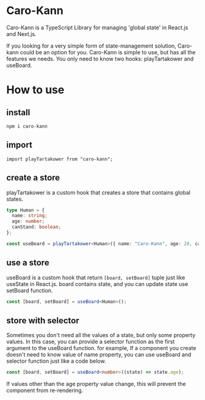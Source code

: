 # Caro-Kann

Caro-Kann is a TypeScript Library for managing 'global state' in React.js and Next.js.

If you looking for a very simple form of state-management solution, Caro-kann could be an option for you. Caro-Kann is simple to use, but has all the features we needs. You only need to know two hooks: playTartakower and useBoard.

# How to use

## install

`npm i caro-kann`

## import

`import playTartakower from "caro-kann";`

## create a store

playTartakower is a custom hook that creates a store that contains global states.

```ts
type Human = {
  name: string;
  age: number;
  canStand: boolean;
};

const useBoard = playTartakower<Human>({ name: "Caro-Kann", age: 28, canStand: true });
```

## use a store

useBoard is a custom hook that return `[board, setBoard]` tuple just like useState in React.js. board contains state, and you can update state use setBoard function.

```ts
const [board, setBoard] = useBoard<Human>();
```

## store with selector

Sometimes you don't need all the values ​​of a state, but only some property values. In this case, you can provide a selector function as the first argument to the useBoard function.
for example, If a component you create doesn't need to know value of name property, you can use useBoard and selector function just like a code below.

```ts
const [board, setBoard] = useBoard<number>((state) => state.age);
```

If values other than the age property value change, this will prevent the component from re-rendering.
